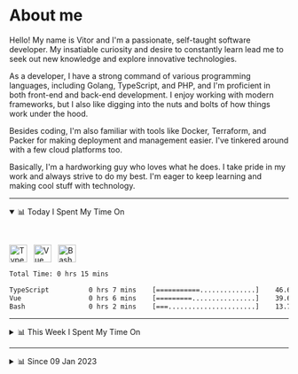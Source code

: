 # About me

Hello! My name is Vitor and I'm a passionate, self-taught software developer. My insatiable curiosity and desire to constantly learn lead me to seek out new knowledge and explore innovative technologies.

As a developer, I have a strong command of various programming languages, including Golang, TypeScript, and PHP, and I'm proficient in both front-end and back-end development. I enjoy working with modern frameworks, but I also like digging into the nuts and bolts of how things work under the hood.

Besides coding, I'm also familiar with tools like Docker, Terraform, and Packer for making deployment and management easier. I've tinkered around with a few cloud platforms too.

Basically, I'm a hardworking guy who loves what he does. I take pride in my work and always strive to do my best. I'm eager to keep learning and making cool stuff with technology.

---

<!-- ## 📊 Today I Spent My Time On -->

<details open>
<summary>📊 Today I Spent My Time On</summary>

&nbsp;

<!--DEVTIMER:TODAY:START-->
<img align="center" width="32px" src="https://cdn.simpleicons.org/typescript/3178C6" alt="TypeScript" />&nbsp;&nbsp;&nbsp;<img align="center" width="32px" src="https://cdn.simpleicons.org/vuedotjs/4FC08D" alt="Vue" />&nbsp;&nbsp;&nbsp;<img align="center" width="32px" src="https://cdn.simpleicons.org/gnubash/fff" alt="Bash" />&nbsp;&nbsp;&nbsp;

```txt
Total Time: 0 hrs 15 mins

TypeScript          0 hrs 7 mins    [===========..............]    46.65 %
Vue                 0 hrs 6 mins    [=========................]    39.63 %
Bash                0 hrs 2 mins    [===......................]    13.71 %
```

<!--DEVTIMER:TODAY:END-->

</details>

---
<details>
<summary>📊 This Week I Spent My Time On</summary>

&nbsp;

<!--DEVTIMER:WEEK:START-->
<img align="center" width="32px" src="https://cdn.simpleicons.org/typescript/3178C6" alt="TypeScript" />&nbsp;&nbsp;&nbsp;<img align="center" width="32px" src="https://cdn.simpleicons.org/vuedotjs/4FC08D" alt="Vue" />&nbsp;&nbsp;&nbsp;<img align="center" width="32px" src="https://cdn.simpleicons.org/carrd/fff" alt="JSON" />&nbsp;&nbsp;&nbsp;<img align="center" width="32px" src="https://cdn.simpleicons.org/css3/1572B6" alt="CSS" />&nbsp;&nbsp;&nbsp;<img align="center" width="32px" src="https://cdn.simpleicons.org/gnubash/fff" alt="Bash" />&nbsp;&nbsp;&nbsp;

```txt
Total Time: 1 hrs 53 mins

TypeScript          1 hrs 8 mins    [===============..........]    60.07 %
Vue                 0 hrs 21 mins   [====.....................]    18.42 %
JSON                0 hrs 7 mins    [=........................]    6.51 %
CSS                 0 hrs 7 mins    [=........................]    6.32 %
Bash                0 hrs 5 mins    [=........................]    4.26 %
XML                 0 hrs 4 mins    [.........................]    3.61 %
```

<!--DEVTIMER:WEEK:END-->
</details>

---


<details>
<summary>📊 Since 09 Jan 2023</summary>

&nbsp;

<!--DEVTIMER::START-->
<img align="center" width="32px" src="https://cdn.simpleicons.org/typescript/3178C6" alt="TypeScript" />&nbsp;&nbsp;&nbsp;<img align="center" width="32px" src="https://cdn.simpleicons.org/go/00ADD8" alt="Go" />&nbsp;&nbsp;&nbsp;<img align="center" width="32px" src="https://cdn.simpleicons.org/vuedotjs/4FC08D" alt="Vue" />&nbsp;&nbsp;&nbsp;<img align="center" width="32px" src="https://cdn.simpleicons.org/gnubash/fff" alt="Bash" />&nbsp;&nbsp;&nbsp;<img align="center" width="32px" src="https://cdn.simpleicons.org/yaml/fff" alt="YAML" />&nbsp;&nbsp;&nbsp;<img align="center" width="32px" src="https://cdn.simpleicons.org/carrd/fff" alt="JSON" />&nbsp;&nbsp;&nbsp;<img align="center" width="32px" src="https://cdn.simpleicons.org/markdown/fff" alt="Markdown" />&nbsp;&nbsp;&nbsp;<img align="center" width="32px" src="https://cdn.simpleicons.org/javascript/F7DF1E" alt="JavaScript" />&nbsp;&nbsp;&nbsp;<img align="center" width="32px" src="https://cdn.simpleicons.org/html5/E34F26" alt="HTML" />&nbsp;&nbsp;&nbsp;<img align="center" width="32px" src="https://cdn.simpleicons.org/css3/1572B6" alt="CSS" />&nbsp;&nbsp;&nbsp;<img align="center" width="32px" src="https://cdn.simpleicons.org/academia/fff" alt="Text" />&nbsp;&nbsp;&nbsp;

```txt
Total Time: 70 hrs 49 mins

TypeScript          38 hrs 7 mins   [=============............]    53.84 %
Go                  10 hrs 3 mins   [===......................]    14.18 %
Vue                 8 hrs 18 mins   [==.......................]    11.72 %
Bash                4 hrs 1 mins    [=........................]    5.68 %
YAML                3 hrs 12 mins   [=........................]    4.52 %
SCSS                1 hrs 37 mins   [.........................]    2.29 %
JSON                1 hrs 11 mins   [.........................]    1.68 %
Markdown            0 hrs 59 mins   [.........................]    1.38 %
JavaScript          0 hrs 50 mins   [.........................]    1.18 %
Docker              0 hrs 44 mins   [.........................]    1.03 %
SQL                 0 hrs 18 mins   [.........................]    0.43 %
HTML                0 hrs 15 mins   [.........................]    0.35 %
XML                 0 hrs 13 mins   [.........................]    0.30 %
CSS                 0 hrs 11 mins   [.........................]    0.26 %
Text                0 hrs 7 mins    [.........................]    0.15 %
```

<!--DEVTIMER::END-->

</details>
